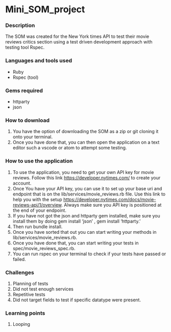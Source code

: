 # Mini_SOM_project

### Description 

The SOM was created for the New York times API to test their movie reviews critics section using a test driven development approach with testing tool Rspec.

### Languages and tools used
* Ruby
* Rspec (tool)

### Gems required
* httparty
* json
 
### How to download
1. You have the option of downloading the SOM as a zip or git cloning it onto your terminal.
2. Once you have done that, you can then open the application on a text editor such a vscode or atom to attempt some testing.

### How to use the application
1.	To use the application, you need to get your own API key for movie reviews. Follow this link https://developer.nytimes.com/  to create your account.
2.	Once You have your API key, you can use it to set up your base uri and endpoint that is on the lib/services/movie_reviews.rb file. Use this link to help you with the setup https://developer.nytimes.com/docs/movie-reviews-api/1/overview. Always make sure you API key is positioned at the end of your endpoint.
3.	If you have not got the json and httparty gem installed, make sure you install them by doing  gem install ‘json’ , gem install ‘httparty.’
4.	Then run bundle install.
5.	Once you have sorted that out you can start writing your methods in lib/services/movie_reviews.rb.
6.	Once you have done that, you can start writing your tests in spec/movie_reviews_spec.rb.
7.	You can run rspec on your terminal to check if your tests have passed or failed.


### Challenges
1.	Planning of tests 
2.	Did not test enough services
3.	Repetitive tests
4.	Did not target fields to test if specific datatype were present.

### Learning points
1.	Looping

